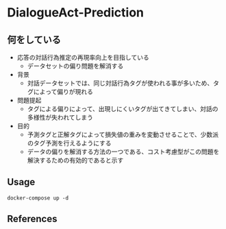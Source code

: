 # DialogueAct-Prediction

## 何をしている
+ 応答の対話行為推定の再現率向上を目指している
  + データセットの偏り問題を解消する
+ 背景
  + 対話データセットでは、同じ対話行為タグが使われる事が多いため、タグによって偏りが現れる
+ 問題提起
  + タグによる偏りによって、出現しにくいタグが出てきてしまい、対話の多様性が失われてしまう
+ 目的
  + 予測タグと正解タグによって損失値の重みを変動させることで、少数派のタグ予測を行えるようにする
  + データの偏りを解消する方法の一つである、コスト考慮型がこの問題を解決するための有効的であると示す

## Usage
```
docker-compose up -d
```
## References